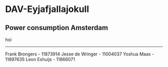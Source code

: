 # DAV-Eyjafjallajokull
Power consumption Amsterdam
---
hoi

---
Frank Brongers - 11873914
Jesse de Wringer - 11004037
Yoshua Maas - 11897635
Leon Eshuijs - 11866071
